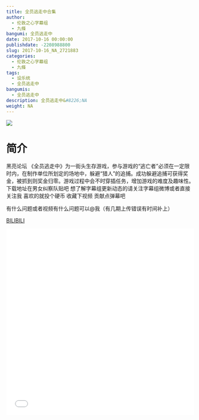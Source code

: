 ```yaml
---
title: 全员逃走中合集
author: 
  - 伦敦之心字幕组
  - 九條
bangumi: 全员逃走中
date: 2017-10-16 00:00:00
publishdate: -2208988800
slug: 2017-10-16_NA_2721883
categories: 
  - 伦敦之心字幕组
  - 九條
tags: 
  - 设乐统
  - 全员逃走中
bangumis: 
  - 全员逃走中
description: 全员逃走中&#8226;NA
weight: NA
---
```


![](https://i.imgur.com/s3thOzD.jpg)

# 简介  
黑亮论坛 《全员逃走中》为一街头生存游戏，参与游戏的“逃亡者”必须在一定限时内，在制作单位所划定的场地中，躲避“猎人”的追捕。成功躲避追捕可获得奖金，被抓到则奖金归零。游戏过程中会不时穿插任务，增加游戏的难度及趣味性。下载地址在男女纠察队贴吧 想了解字幕组更新动态的请关注字幕组微博或者直接关注我 喜欢的就投个硬币 收藏下视频 贡献点弹幕吧


有什么问题或者视频有什么问题可以@我（有几期上传错误有时间补上）

  [BILIBILI](https://www.bilibili.com/video/av2721883/)


  <iframe src="//www.bilibili.com/html/html5player.html?cid=9307472&aid=2721883" width="100%" height="500" frameborder="0" allowfullscreen="allowfullscreen"></iframe>
